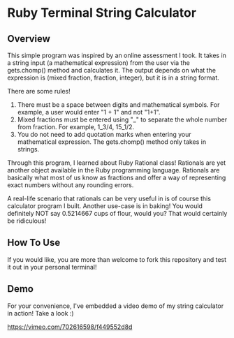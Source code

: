 # **Ruby Terminal String Calculator**

## **Overview**

This simple program was inspired by an online assessment I took. It takes in a string input (a mathematical expression) from the user via the gets.chomp() method and calculates it. The output depends on what the expression is (mixed fraction, fraction, integer), but it is in a string format.

There are some rules!

1. There must be a space between digits and mathematical symbols. For example, a user would enter "1 + 1" and not "1+1".
2. Mixed fractions must be entered using "\_" to separate the whole number from fraction. For example, 1_3/4, 15_1/2.
3. You do not need to add quotation marks when entering your mathematical expression. The gets.chomp() method only takes in strings.

Through this program, I learned about Ruby Rational class! Rationals are yet another object available in the Ruby programming language. Rationals are basically what most of us know as fractions and offer a way of representing exact numbers without any rounding errors.

A real-life scenario that rationals can be very useful in is of course this calculator program I built. Another use-case is in baking! You would definitely NOT say 0.5214667 cups of flour, would you? That would certainly be ridiculous!

## **How To Use**

If you would like, you are more than welcome to fork this repository and test it out in your personal terminal!

## **Demo**

For your convenience, I've embedded a video demo of my string calculator in action! Take a look :)

https://vimeo.com/702616598/f449552d8d
